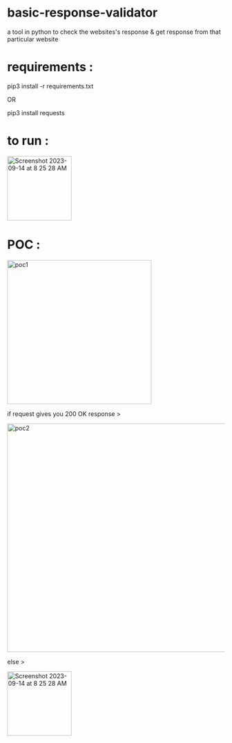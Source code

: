 # basic-response-validator
a tool in python to check the websites's response &amp; get response from that particular website

# requirements : 

pip3 install -r requirements.txt

OR 

pip3 install requests

# to run : 

<img width="149" alt="Screenshot 2023-09-14 at 8 25 28 AM" src="https://github.com/p474nj4y/basic-response-validator/assets/109905193/896e3fe9-f1e4-4d3c-9d34-ae00bfb34c6e">

# POC :

<img width="334" alt="poc1" src="https://github.com/p474nj4y/basic-response-validator/assets/109905193/aeef78a3-7052-4b68-8144-eb715ff1399e">

if request gives you 200 OK response > 

<img width="530" alt="poc2" src="https://github.com/p474nj4y/basic-response-validator/assets/109905193/ef318f05-e37b-423b-8238-4f917c9a4d6e">

else >

<img width="149" alt="Screenshot 2023-09-14 at 8 25 28 AM" src="https://github.com/p474nj4y/basic-response-validator/assets/109905193/330db6c9-54c1-426a-b020-029e883b1e2c">


